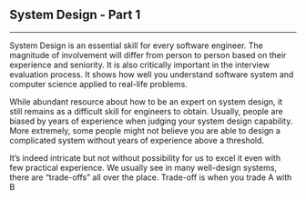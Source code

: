 ## System Design - Part 1
<hr/>

System Design is an essential skill for every software engineer. The magnitude of involvement will differ from person to person based on their experience and seniority. It is also critically important in the interview evaluation process. It shows how well you understand software system and computer science applied to real-life problems.

While abundant resource about how to be an expert on system design, it still remains as a difficult skill for engineers to obtain. Usually, people are biased by years of experience when judging your system design capability. More extremely, some people might not believe you are able to design a complicated system without years of experience above a threshold. 

It’s indeed intricate but not without possibility for us to excel it even with few practical experience. We usually see in many well-design systems, there are “trade-offs” all over the place. Trade-off is when you trade A with B 
<!--stackedit_data:
eyJoaXN0b3J5IjpbNzQ3MTU2MjY2LC04NzM1NDk1MzUsLTY2MT
MwMjQ1NSwxNDk1NjQwMTc3LC02MzI3ODUzOTVdfQ==
-->